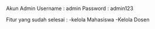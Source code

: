 Akun Admin
Username : admin
Password : admin123

Fitur yang sudah selesai :
-kelola Mahasiswa
-Kelola Dosen
